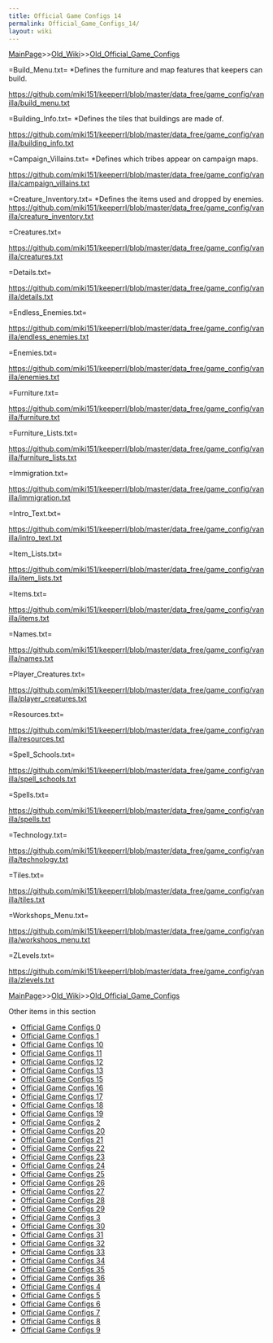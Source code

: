 ```yaml
---
title: Official Game Configs 14
permalink: Official_Game_Configs_14/
layout: wiki
---
```


[MainPage](/keeperrl_wiki/ "wikilink")>>[Old_Wiki](/keeperrl_wiki/Old_Wiki "wikilink")>>[Old_Official_Game_Configs](/keeperrl_wiki/Old_Official_Game_Configs "wikilink")

=Build_Menu.txt=
*Defines the furniture and map features that keepers can build.

https://github.com/miki151/keeperrl/blob/master/data_free/game_config/vanilla/build_menu.txt

=Building_Info.txt=
*Defines the tiles that buildings are made of.

https://github.com/miki151/keeperrl/blob/master/data_free/game_config/vanilla/building_info.txt

=Campaign_Villains.txt=
*Defines which tribes appear on campaign maps.

https://github.com/miki151/keeperrl/blob/master/data_free/game_config/vanilla/campaign_villains.txt

=Creature_Inventory.txt=
*Defines the items used and dropped by enemies.
https://github.com/miki151/keeperrl/blob/master/data_free/game_config/vanilla/creature_inventory.txt

=Creatures.txt=

https://github.com/miki151/keeperrl/blob/master/data_free/game_config/vanilla/creatures.txt


=Details.txt=

https://github.com/miki151/keeperrl/blob/master/data_free/game_config/vanilla/details.txt


=Endless_Enemies.txt=

https://github.com/miki151/keeperrl/blob/master/data_free/game_config/vanilla/endless_enemies.txt


=Enemies.txt=

https://github.com/miki151/keeperrl/blob/master/data_free/game_config/vanilla/enemies.txt


=Furniture.txt=

https://github.com/miki151/keeperrl/blob/master/data_free/game_config/vanilla/furniture.txt


=Furniture_Lists.txt=

https://github.com/miki151/keeperrl/blob/master/data_free/game_config/vanilla/furniture_lists.txt


=Immigration.txt=

https://github.com/miki151/keeperrl/blob/master/data_free/game_config/vanilla/immigration.txt


=Intro_Text.txt=

https://github.com/miki151/keeperrl/blob/master/data_free/game_config/vanilla/intro_text.txt


=Item_Lists.txt=

https://github.com/miki151/keeperrl/blob/master/data_free/game_config/vanilla/item_lists.txt


=Items.txt=

https://github.com/miki151/keeperrl/blob/master/data_free/game_config/vanilla/items.txt


=Names.txt=

https://github.com/miki151/keeperrl/blob/master/data_free/game_config/vanilla/names.txt


=Player_Creatures.txt=

https://github.com/miki151/keeperrl/blob/master/data_free/game_config/vanilla/player_creatures.txt


=Resources.txt=

https://github.com/miki151/keeperrl/blob/master/data_free/game_config/vanilla/resources.txt


=Spell_Schools.txt=

https://github.com/miki151/keeperrl/blob/master/data_free/game_config/vanilla/spell_schools.txt


=Spells.txt=

https://github.com/miki151/keeperrl/blob/master/data_free/game_config/vanilla/spells.txt


=Technology.txt=

https://github.com/miki151/keeperrl/blob/master/data_free/game_config/vanilla/technology.txt


=Tiles.txt=

https://github.com/miki151/keeperrl/blob/master/data_free/game_config/vanilla/tiles.txt


=Workshops_Menu.txt=

https://github.com/miki151/keeperrl/blob/master/data_free/game_config/vanilla/workshops_menu.txt


=ZLevels.txt=

https://github.com/miki151/keeperrl/blob/master/data_free/game_config/vanilla/zlevels.txt

[MainPage](/keeperrl_wiki/ "wikilink")>>[Old_Wiki](/keeperrl_wiki/Old_Wiki "wikilink")>>[Old_Official_Game_Configs](/keeperrl_wiki/Old_Official_Game_Configs "wikilink")

Other items in this section
-    [Official Game Configs 0](/keeperrl_wiki/Official_Game_Configs_0 "wikilink")
-    [Official Game Configs 1](/keeperrl_wiki/Official_Game_Configs_1 "wikilink")
-    [Official Game Configs 10](/keeperrl_wiki/Official_Game_Configs_10 "wikilink")
-    [Official Game Configs 11](/keeperrl_wiki/Official_Game_Configs_11 "wikilink")
-    [Official Game Configs 12](/keeperrl_wiki/Official_Game_Configs_12 "wikilink")
-    [Official Game Configs 13](/keeperrl_wiki/Official_Game_Configs_13 "wikilink")
-    [Official Game Configs 15](/keeperrl_wiki/Official_Game_Configs_15 "wikilink")
-    [Official Game Configs 16](/keeperrl_wiki/Official_Game_Configs_16 "wikilink")
-    [Official Game Configs 17](/keeperrl_wiki/Official_Game_Configs_17 "wikilink")
-    [Official Game Configs 18](/keeperrl_wiki/Official_Game_Configs_18 "wikilink")
-    [Official Game Configs 19](/keeperrl_wiki/Official_Game_Configs_19 "wikilink")
-    [Official Game Configs 2](/keeperrl_wiki/Official_Game_Configs_2 "wikilink")
-    [Official Game Configs 20](/keeperrl_wiki/Official_Game_Configs_20 "wikilink")
-    [Official Game Configs 21](/keeperrl_wiki/Official_Game_Configs_21 "wikilink")
-    [Official Game Configs 22](/keeperrl_wiki/Official_Game_Configs_22 "wikilink")
-    [Official Game Configs 23](/keeperrl_wiki/Official_Game_Configs_23 "wikilink")
-    [Official Game Configs 24](/keeperrl_wiki/Official_Game_Configs_24 "wikilink")
-    [Official Game Configs 25](/keeperrl_wiki/Official_Game_Configs_25 "wikilink")
-    [Official Game Configs 26](/keeperrl_wiki/Official_Game_Configs_26 "wikilink")
-    [Official Game Configs 27](/keeperrl_wiki/Official_Game_Configs_27 "wikilink")
-    [Official Game Configs 28](/keeperrl_wiki/Official_Game_Configs_28 "wikilink")
-    [Official Game Configs 29](/keeperrl_wiki/Official_Game_Configs_29 "wikilink")
-    [Official Game Configs 3](/keeperrl_wiki/Official_Game_Configs_3 "wikilink")
-    [Official Game Configs 30](/keeperrl_wiki/Official_Game_Configs_30 "wikilink")
-    [Official Game Configs 31](/keeperrl_wiki/Official_Game_Configs_31 "wikilink")
-    [Official Game Configs 32](/keeperrl_wiki/Official_Game_Configs_32 "wikilink")
-    [Official Game Configs 33](/keeperrl_wiki/Official_Game_Configs_33 "wikilink")
-    [Official Game Configs 34](/keeperrl_wiki/Official_Game_Configs_34 "wikilink")
-    [Official Game Configs 35](/keeperrl_wiki/Official_Game_Configs_35 "wikilink")
-    [Official Game Configs 36](/keeperrl_wiki/Official_Game_Configs_36 "wikilink")
-    [Official Game Configs 4](/keeperrl_wiki/Official_Game_Configs_4 "wikilink")
-    [Official Game Configs 5](/keeperrl_wiki/Official_Game_Configs_5 "wikilink")
-    [Official Game Configs 6](/keeperrl_wiki/Official_Game_Configs_6 "wikilink")
-    [Official Game Configs 7](/keeperrl_wiki/Official_Game_Configs_7 "wikilink")
-    [Official Game Configs 8](/keeperrl_wiki/Official_Game_Configs_8 "wikilink")
-    [Official Game Configs 9](/keeperrl_wiki/Official_Game_Configs_9 "wikilink")
